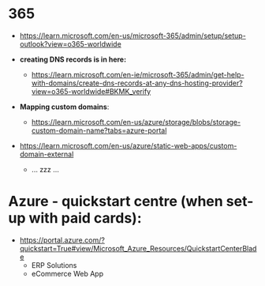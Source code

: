 # 365

- https://learn.microsoft.com/en-us/microsoft-365/admin/setup/setup-outlook?view=o365-worldwide
- **creating DNS records is in here:**
  - https://learn.microsoft.com/en-ie/microsoft-365/admin/get-help-with-domains/create-dns-records-at-any-dns-hosting-provider?view=o365-worldwide#BKMK_verify

- **Mapping custom domains**:
  - https://learn.microsoft.com/en-us/azure/storage/blobs/storage-custom-domain-name?tabs=azure-portal


 - https://learn.microsoft.com/en-us/azure/static-web-apps/custom-domain-external
   -  ... zzz ...

# Azure - quickstart centre (when set-up with paid cards):
 - https://portal.azure.com/?quickstart=True#view/Microsoft_Azure_Resources/QuickstartCenterBlade
    - ERP Solutions
    - eCommerce Web App



